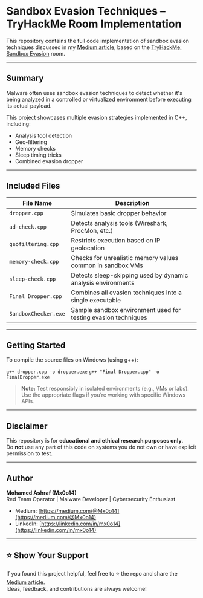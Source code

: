 # Sandbox Evasion Techniques – TryHackMe Room Implementation

This repository contains the full code implementation of sandbox evasion techniques discussed in my [Medium article](https://medium.com/@Mx0o14/tryhackme-sandbox-evasion-0a5150be7f1e), based on the [TryHackMe: Sandbox Evasion](https://tryhackme.com/room/sandboxevasion) room.

---

## Summary

Malware often uses sandbox evasion techniques to detect whether it's being analyzed in a controlled or virtualized environment before executing its actual payload.

This project showcases multiple evasion strategies implemented in C++, including:

- Analysis tool detection  
- Geo-filtering  
- Memory checks  
- Sleep timing tricks  
- Combined evasion dropper  

---

## Included Files

| File Name            | Description                                                         |
|----------------------|---------------------------------------------------------------------|
| `dropper.cpp`        | Simulates basic dropper behavior                                    |
| `ad-check.cpp`       | Detects analysis tools (Wireshark, ProcMon, etc.)                   |
| `geofiltering.cpp`   | Restricts execution based on IP geolocation                         |
| `memory-check.cpp`   | Checks for unrealistic memory values common in sandbox VMs          |
| `sleep-check.cpp`    | Detects sleep-skipping used by dynamic analysis environments        |
| `Final Dropper.cpp`  | Combines all evasion techniques into a single executable            |
| `SandboxChecker.exe` | Sample sandbox environment used for testing evasion techniques      |

---

## Getting Started

To compile the source files on Windows (using g++):

`g++ dropper.cpp -o dropper.exe`
`g++ "Final Dropper.cpp" -o FinalDropper.exe`

> **Note:** Test responsibly in isolated environments (e.g., VMs or labs).  
> Use the appropriate flags if you’re working with specific Windows APIs.

---

##  Disclaimer

This repository is for **educational and ethical research purposes only**.  
Do **not** use any part of this code on systems you do not own or have explicit permission to test.

---

## Author

**Mohamed Ashraf (Mx0o14)**  
Red Team Operator | Malware Developer | Cybersecurity Enthusiast

- Medium: [https://medium.com/@Mx0o14](https://medium.com/@Mx0o14)  
- LinkedIn: [https://linkedin.com/in/mx0o14](https://linkedin.com/in/mx0o14)

---

## ⭐️ Show Your Support

If you found this project helpful, feel free to ⭐️ the repo and share the [Medium article](https://medium.com/@Mx0o14/tryhackme-sandbox-evasion-0a5150be7f1e).  
Ideas, feedback, and contributions are always welcome!

